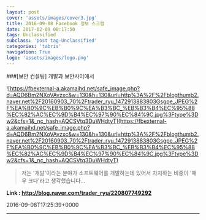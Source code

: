 ```yaml
---
layout: post
cover: 'assets/images/cover3.jpg'
title: 2016-09-08 Facebook 정보 스크랩
date: 2017-02-09 08:17:50
tags: Unclassified
subclass: 'post tag-Unclassified'
categories: 'tabris'
navigation: True
logo: 'assets/images/logo.png'
---
```


###[보안 컨설팅] 개발과 보안사이에서

![https://fbexternal-a.akamaihd.net/safe_image.php?d=AQD6Bm2NXoVAvzxc&w=130&h=130&url=http%3A%2F%2Fblogthumb2.naver.net%2F20160903_70%2Ftrader_ryu_1472913883803Gsgpe_JPEG%2F%EA%B0%9C%EB%B0%9C%EA%B3%BC_%EB%B3%B4%EC%95%88%EC%82%AC%EC%9D%B4%EC%97%90%EC%84%9C.jpg%3Ftype%3Dw2&cfs=1&_nc_hash=AQCSVtq3DuWHdtyT](https://fbexternal-a.akamaihd.net/safe_image.php?d=AQD6Bm2NXoVAvzxc&w=130&h=130&url=http%3A%2F%2Fblogthumb2.naver.net%2F20160903_70%2Ftrader_ryu_1472913883803Gsgpe_JPEG%2F%EA%B0%9C%EB%B0%9C%EA%B3%BC_%EB%B3%B4%EC%95%88%EC%82%AC%EC%9D%B4%EC%97%90%EC%84%9C.jpg%3Ftype%3Dw2&cfs=1&_nc_hash=AQCSVtq3DuWHdtyT)

>저는 '개발'이라는 분야가 소프트웨어를 개발하는데 있어서 차지하는 비중이 '매우 크다'라고 생각했습니다...

**Link : <http://blog.naver.com/trader_ryu/220807749292>**

2016-09-08T17:25:39+0000

---


